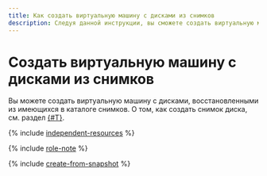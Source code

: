 ```yaml
---
title: Как создать виртуальную машину с дисками из снимков
description: Следуя данной инструкции, вы сможете создать виртуальную машину с дисками, восстановленными из имеющихся в каталоге снимков.
---
```


# Создать виртуальную машину с дисками из снимков


Вы можете создать виртуальную машину с дисками, восстановленными из имеющихся в каталоге снимков. О том, как создать снимок диска, см. раздел [{#T}](../disk-control/create-snapshot.md).

{% include [independent-resources](../../../_includes/compute/independent-resources.md) %}

{% include [role-note](../../../_includes/compute/role-note.md) %}

{% include [create-from-snapshot](../../../_includes/compute/create-from-snapshot.md) %}